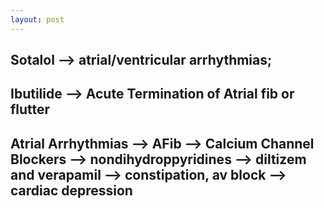 ```yaml
---
layout: post
---
```



## Sotalol --> atrial/ventricular arrhythmias; 

## Ibutilide --> Acute Termination of Atrial fib or flutter


## Atrial Arrhythmias --> AFib --> Calcium Channel Blockers --> nondihydroppyridines --> diltizem and verapamil --> constipation, av block --> cardiac depression

